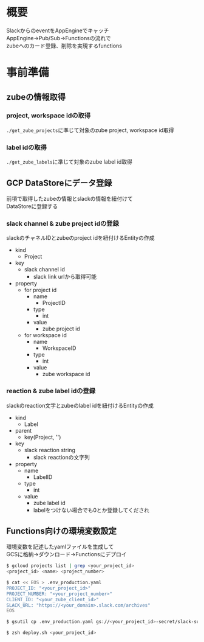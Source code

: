 # 概要
SlackからのeventをAppEngineでキャッチ  
AppEngine->Pub/Sub->Functionsの流れで  
zubeへのカード登録、削除を実現するfunctions

# 事前準備
## zubeの情報取得
### project, workspace idの取得
`./get_zube_projects`に準じて対象のzube project, workspace id取得

### label idの取得
`./get_zube_labels`に準じて対象のzube label id取得

## GCP DataStoreにデータ登録
前項で取得したzubeの情報とslackの情報を紐付けて  
DataStoreに登録する

### slack channel & zube project idの登録
slackのチャネルIDとzubeのproject idを紐付けるEntityの作成

- kind
  - Project
- key
  - slack channel id
    - slack link urlから取得可能
- property
  - for project id
    - name
      - ProjectID
    - type
      - int
    - value
      - zube project id
  - for workspace id
    - name
      - WorkspaceID
    - type
      - int
    - value
      - zube workspace id
      
### reaction & zube label idの登録
slackのreaction文字とzubeのlabel idを紐付けるEntityの作成

- kind
  - Label
- parent
  - key(Project, '<slack channel id>')
- key
  - slack reaction string
    - slack reactionの文字列
- property
  - name
    - LabelID
  - type
    - int
  - value
    - zube label id
    - labelをつけない場合でも0とか登録してくだされ
    
## Functions向けの環境変数設定
環境変数を記述したyamlファイルを生成して  
GCSに格納->ダウンロード->Functionsにデプロイ

```zsh
$ gcloud projects list | grep <your_project_id>
<project_id> <name> <project_number>

$ cat << EOS > .env_production.yaml
PROJECT_ID: "<your_project_id>"
PROJECT_NUMBER: "<your_project_number>"
CLIENT_ID: "<your_zube_client_id>"
SLACK_URL: "https://<your_domain>.slack.com/archives"
EOS

$ gsutil cp .env_production.yaml gs://<your_project_id>-secret/slack-suite/functions/slack_event/.env_production.yaml

$ zsh deploy.sh <your_project_id>
```
  
  
